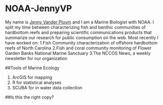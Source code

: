 # NOAA-JennyVP
My name is [Jenny Vander Pluym](http://oceanservice.noaa.gov/profiles/apr11/vander-pluym.html) and I am a Marine Biologist with NOAA. I split my time between characterizing fish and benthic communities of hardbottom reefs and preparing scientific communications products that summarize our research for public consumption on the web. Most recently I have worked on:
1.Fish Community characterization of offshore hardbottom reefs of North Carolina
2.Fish and coral community monitoring of Flower Garden Banks National Marine Sanctuary
3.The NCCOS News, a weekly newsletter for our organization

##Tools of Marine Ecology
1. ArcGIS for mapping
2. R for statistical analyses
3. SCUBA for in water data collection

##Is this the right copy?
